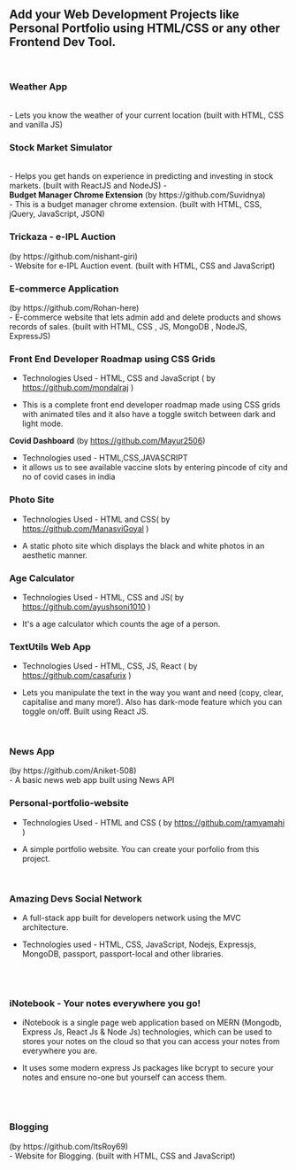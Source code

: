 ## Add your Web Development Projects like Personal Portfolio using HTML/CSS or any other Frontend Dev Tool.

<br>
<b><h3>Weather App</h3></b>
<br>
- Lets you know the weather of your current location (built with HTML, CSS and vanilla JS)

<br>
<b><h3>Stock Market Simulator</h3></b>
<br>
- Helps you get hands on experience in predicting and investing in stock markets. (built with ReactJS and NodeJS)
- <br>
<b>Budget Manager Chrome Extension</b> (by https://github.com/Suvidnya)
<br>
- This is a budget manager chrome extension. (built with HTML, CSS, jQuery, JavaScript, JSON)

<br> 
<b><h3>Trickaza - e-IPL Auction</h3></b> (by https://github.com/nishant-giri)
<br>
- Website for e-IPL Auction event. (built with HTML, CSS and JavaScript)

<br>
<b><h3>E-commerce Application</h3></b> (by https://github.com/Rohan-here)
<br>
- E-commerce website that lets admin add and delete products and shows records of sales. (built with HTML, CSS , JS, MongoDB , NodeJS, ExpressJS)

<br>
<b><h3>Front End Developer Roadmap using CSS Grids</h3></b>

- Technologies Used - HTML, CSS and JavaScript ( by https://github.com/mondalraj )

- This is a complete front end developer roadmap made using CSS grids with animated tiles and it also have a toggle switch between dark and light mode.

<b>Covid Dashboard</b> (by https://github.com/Mayur2506)

- Technologies used - HTML,CSS,JAVASCRIPT
- it allows us to see available vaccine slots by entering pincode of city and no of covid cases in india

<b><h3>Photo Site</h3></b>

- Technologies Used - HTML and CSS( by https://github.com/ManasviGoyal )

- A static photo site which displays the black and white photos in an aesthetic manner.

<b><h3>Age Calculator</h3></b>

- Technologies Used - HTML, CSS and JS( by https://github.com/ayushsoni1010 )

- It's a age calculator which counts the age of a person.

<b><h3>TextUtils Web App</h3></b>

- Technologies Used - HTML, CSS, JS, React ( by https://github.com/casafurix )

- Lets you manipulate the text in the way you want and need (copy, clear, capitalise and many more!). Also has dark-mode feature which you can toggle on/off. Built using React JS.

<br>
<b><h3>News App</h3></b> (by https://github.com/Aniket-508)
<br>
- A basic news web app built using News API

<b><h3>Personal-portfolio-website</h3></b>

- Technologies Used - HTML and CSS ( by https://github.com/ramyamahi )

- A simple portfolio website. You can create your porfolio from this project.
  <br>

<br>
<b><h3>Amazing Devs Social Network</h3></b>

- A full-stack app built for developers network using the MVC architecture.

- Technologies used - HTML, CSS, JavaScript, Nodejs, Expressjs, MongoDB, passport, passport-local and other libraries.

<br>

<br>
<b><h3>iNotebook - Your notes everywhere you go!</h3></b>

- iNotebook is a single page web application based on MERN (Mongodb, Express Js, React Js & Node Js) technologies, which can be used to stores your notes on the cloud so that you can access your notes from everywhere you are.

- It uses some modern express Js packages like bcrypt to secure your notes and ensure no-one but yourself can access them.
<br>















































<br>
<b><h3>Blogging</h3></b> (by https://github.com/ItsRoy69)
<br>
- Website for Blogging. (built with HTML, CSS and JavaScript)

